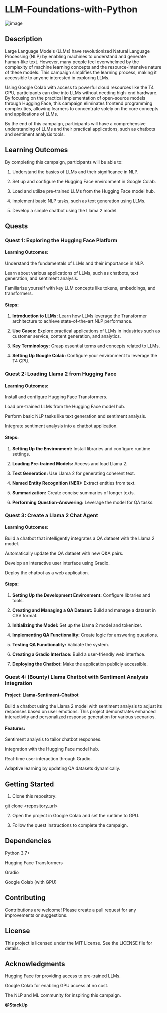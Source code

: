 # LLM-Foundations-with-Python

![image](https://github.com/user-attachments/assets/30a5ffd5-0a2d-4441-9d96-1eccff64dc12)
</br>

## Description

Large Language Models (LLMs) have revolutionized Natural Language Processing (NLP) by enabling machines to understand and generate human-like text. However, many people feel overwhelmed by the complexity of machine learning concepts and the resource-intensive nature of these models. This campaign simplifies the learning process, making it accessible to anyone interested in exploring LLMs.

Using Google Colab with access to powerful cloud resources like the T4 GPU, participants can dive into LLMs without needing high-end hardware. By focusing on the practical implementation of open-source models through Hugging Face, this campaign eliminates frontend programming complexities, allowing learners to concentrate solely on the core concepts and applications of LLMs.

By the end of this campaign, participants will have a comprehensive understanding of LLMs and their practical applications, such as chatbots and sentiment analysis tools.

## Learning Outcomes

By completing this campaign, participants will be able to:

1. Understand the basics of LLMs and their significance in NLP.

2. Set up and configure the Hugging Face environment in Google Colab.

3. Load and utilize pre-trained LLMs from the Hugging Face model hub.

4. Implement basic NLP tasks, such as text generation using LLMs.

5. Develop a simple chatbot using the Llama 2 model.

## Quests

### Quest 1: Exploring the Hugging Face Platform

#### Learning Outcomes:

Understand the fundamentals of LLMs and their importance in NLP.

Learn about various applications of LLMs, such as chatbots, text generation, and sentiment analysis.

Familiarize yourself with key LLM concepts like tokens, embeddings, and transformers.

#### Steps:

1. **Introduction to LLMs:** Learn how LLMs leverage the Transformer architecture to achieve state-of-the-art NLP performance.

2. **Use Cases:** Explore practical applications of LLMs in industries such as customer service, content generation, and analytics.

3. **Key Terminology:** Grasp essential terms and concepts related to LLMs.

4. **Setting Up Google Colab:** Configure your environment to leverage the T4 GPU.

### Quest 2: Loading Llama 2 from Hugging Face

#### Learning Outcomes:

Install and configure Hugging Face Transformers.

Load pre-trained LLMs from the Hugging Face model hub.

Perform basic NLP tasks like text generation and sentiment analysis.

Integrate sentiment analysis into a chatbot application.

#### Steps:

1. **Setting Up the Environment:** Install libraries and configure runtime settings.

2. **Loading Pre-trained Models:** Access and load Llama 2.

3. **Text Generation:** Use Llama 2 for generating coherent text.

4. **Named Entity Recognition (NER):** Extract entities from text.

5. **Summarization:** Create concise summaries of longer texts.

6. **Performing Question-Answering:** Leverage the model for QA tasks.

### Quest 3: Create a Llama 2 Chat Agent

#### Learning Outcomes:

Build a chatbot that intelligently integrates a QA dataset with the Llama 2 model.

Automatically update the QA dataset with new Q&A pairs.

Develop an interactive user interface using Gradio.

Deploy the chatbot as a web application.

#### Steps:

1. **Setting Up the Development Environment:** Configure libraries and tools.

2. **Creating and Managing a QA Dataset:** Build and manage a dataset in CSV format.

3. **Initializing the Model:** Set up the Llama 2 model and tokenizer.

4. **Implementing QA Functionality:** Create logic for answering questions.

5. **Testing QA Functionality:** Validate the system.

6. **Creating a Gradio Interface:** Build a user-friendly web interface.

7. **Deploying the Chatbot:** Make the application publicly accessible.

### Quest 4: (Bounty) Llama Chatbot with Sentiment Analysis Integration

#### Project: Llama-Sentiment-Chatbot

Build a chatbot using the Llama 2 model with sentiment analysis to adjust its responses based on user emotions. This project demonstrates enhanced interactivity and personalized response generation for various scenarios.

#### Features:

Sentiment analysis to tailor chatbot responses.

Integration with the Hugging Face model hub.

Real-time user interaction through Gradio.

Adaptive learning by updating QA datasets dynamically.

## Getting Started

1. Clone this repository:

git clone <repository_url>

2. Open the project in Google Colab and set the runtime to GPU.

3. Follow the quest instructions to complete the campaign.

## Dependencies

Python 3.7+

Hugging Face Transformers

Gradio

Google Colab (with GPU)

## Contributing

Contributions are welcome! Please create a pull request for any improvements or suggestions.

## License

This project is licensed under the MIT License. See the LICENSE file for details.

## Acknowledgments

Hugging Face for providing access to pre-trained LLMs.

Google Colab for enabling GPU access at no cost.

The NLP and ML community for inspiring this campaign.

**@StackUp**
